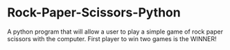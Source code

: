# Rock-Paper-Scissors-Python
A python program that will allow a user to play a simple game of rock paper scissors with the computer. First player to win two games is the WINNER!
